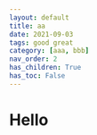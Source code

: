 ```yaml
---
layout: default
title: aa
date: 2021-09-03
tags: good great
category: [aaa, bbb]
nav_order: 2
has_children: True
has_toc: False
---
```


# Hello
